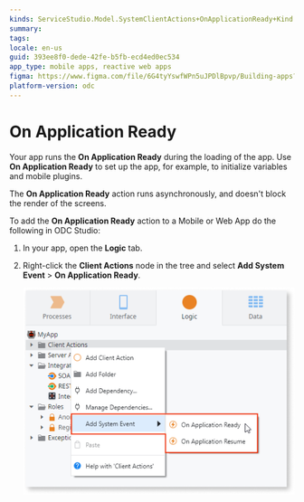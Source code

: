 ```yaml
---
kinds: ServiceStudio.Model.SystemClientActions+OnApplicationReady+Kind
summary:
tags: 
locale: en-us
guid: 393ee8f0-dede-42fe-b5fb-ecd4ed0ec534
app_type: mobile apps, reactive web apps
figma: https://www.figma.com/file/6G4tyYswfWPn5uJPDlBpvp/Building-apps?type=design&node-id=3213%3A21674&t=ZwHw8hXeFhwYsO5V-1
platform-version: odc
---
```


# On Application Ready

Your app runs the **On Application Ready** during the loading of the app. Use **On Application Ready** to set up the app, for example, to initialize variables and mobile plugins.

The **On Application Ready** action runs asynchronously, and doesn't block the render of the screens.

To add the **On Application Ready** action to a Mobile or Web App do the following in ODC Studio:

1. In your app, open the **Logic** tab.

1. Right-click the **Client Actions** node in the tree and select **Add System Event** > **On Application Ready**.

    ![Systems Event in the context menu](images/ss-add-system-event-reactive.png)
